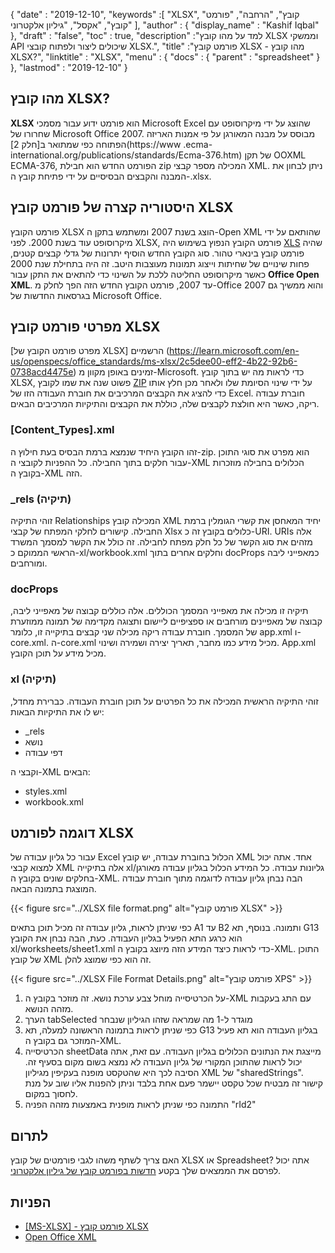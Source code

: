 {
  "date" : "2019-12-10",
  "keywords" :[ "XLSX", "קובץ", "הרחבה", "פורמט קובץ", "אקסל", "גיליון אלקטרוני" ],
  "author" : {
    "display_name" : "Kashif Iqbal"
},
  "draft" : "false",
  "toc" : true,
  "description" :"למד על מהו קובץ XLSX וממשקי API שיכולים ליצור ולפתוח קובצי XLSX.",
  "title" :"פורמט קובץ XLSX - מהו קובץ XLSX?",
  "linktitle" : "XLSX",
  "menu" : {
    "docs" : {
      "parent" : "spreadsheet"
}
},
  "lastmod" : "2019-12-10"
}

## מהו קובץ XLSX?

**XLSX** הוא פורמט ידוע עבור מסמכי Microsoft Excel שהוצג על ידי מיקרוסופט עם שחרורו של Microsoft Office 2007. מבוסס על מבנה המאורגן על פי אמנות האריזה הפתוחה כפי שמתואר ב[חלק 2](https://www .ecma-international.org/publications/standards/Ecma-376.htm) של תקן OOXML ECMA-376, הפורמט החדש הוא חבילת zip המכילה מספר קבצי XML. ניתן לבחון את המבנה והקבצים הבסיסיים על ידי פתיחת קובץ ה-.xlsx.

## היסטוריה קצרה של פורמט קובץ XLSX

פורמט הקובץ XLSX הוצג בשנת 2007 ומשתמש בתקן ה-Open XML שהותאם על ידי מיקרוסופט עוד בשנת 2000. לפני XLSX, פורמט הקובץ הנפוץ בשימוש היה [XLS](/he/spreadsheet/xls/) שהיה פורמט קובץ בינארי טהור. סוג הקובץ החדש הוסיף יתרונות של גדלי קבצים קטנים, פחות שינויים של שחיתות וייצוג תמונות מעוצבות היטב. זה היה בתחילת שנת 2000 כאשר מיקרוסופט החליטה ללכת על השינוי כדי להתאים את התקן עבור **Office Open XML**. עד 2007, פורמט הקובץ החדש הזה הפך לחלק מ-Office 2007 והוא ממשיך גם בגרסאות החדשות של Microsoft Office.

## מפרטי פורמט קובץ XLSX

[מפרט פורמט הקובץ של XLSX] הרשמיים (https://learn.microsoft.com/en-us/openspecs/office_standards/ms-xlsx/2c5dee00-eff2-4b22-92b6-0738acd4475e) זמינים באופן מקוון מ-Microsoft. כדי לראות מה יש בתוך קובץ XLSX, פשוט שנה את שמו לקובץ [ZIP](/he/compression/zip/) על ידי שינוי הסיומת שלו ולאחר מכן חלץ אותו כדי להציג את הקבצים המרכיבים את חוברת העבודה הזו של Excel. חוברת עבודה ריקה, כאשר היא חולצת לקבצים שלה, כוללת את הקבצים והתיקיות המרכיבים הבאים.

### [Content_Types].xml ###

זהו הקובץ היחיד שנמצא ברמת הבסיס בעת חילוץ ה-zip. הוא מפרט את סוגי התוכן עבור חלקים בתוך החבילה. כל ההפניות לקובצי ה-XML הכלולים בחבילה מוזכרות בקובץ ה-XML הזה.

### \_rels (תיקיה) ###

זוהי התיקיה Relationships המכילה קובץ XML יחיד המאחסן את קשרי הגומלין ברמת החבילה. קישורים לחלקי המפתח של קבצי Xlsx כלולים בקובץ זה כ-URI. URIs אלה מזהים את סוג הקשר של כל חלק מפתח לחבילה. זה כולל את הקשר למסמך המשרד הראשי הממוקם כ-xl/workbook.xml וחלקים אחרים בתוך docProps כמאפייני ליבה ומורחבים.

### docProps ###

תיקיה זו מכילה את מאפייני המסמך הכוללים. אלה כוללים קבוצה של מאפייני ליבה, קבוצה של מאפיינים מורחבים או ספציפיים ליישום ותצוגה מקדימה של תמונה ממוזערת של המסמך. חוברת עבודה ריקה מכילה שני קבצים בתיקייה זו, כלומר app.xml ו-core.xml. ה-core.xml מכיל מידע כמו מחבר, תאריך יצירה ושמירה ושינוי. App.xml מכיל מידע על תוכן הקובץ.

### xl (תיקיה) ###

זוהי התיקיה הראשית המכילה את כל הפרטים על תוכן חוברת העבודה. כברירת מחדל, יש לו את התיקיות הבאות:

* \_rels
* נושא
* דפי עבודה

וקבצי ה-XML הבאים:

* styles.xml
* workbook.xml

## דוגמה לפורמט XLSX ##


עבור כל גליון עבודה של Excel הכלול בחוברת עבודה, יש קובץ XML אחד. אתה יכול למצוא קבצי XML אלה בתיקייה xl/גליונות עבודה. כל המידע הכלול בגליון עבודה מאורגן בחלקים שונים בקובץ ה-XML. הבה נבחן גליון עבודה לדוגמה מתוך חוברת עבודה המוצגת בתמונה הבאה.

{{< figure src="../XLSX file format.png" alt="פורמט קובץ XLSX" >}}

כפי שניתן לראות, גליון עבודה זה מכיל תוכן בתאים A1 עד B2 ותמונה. בנוסף, תא G13 הוא כרגע התא הפעיל בגליון העבודה. כעת, הבה נבחן את הקובץ xl/worksheets/sheet1.xml כדי לראות כיצד המידע הזה מיוצג בקובץ ה-XML. התוכן של קובץ XML זה הוא כפי שמוצג להלן.

{{< figure src="../XLSX File Format Details.png" alt="פורמט קובץ XPS" >}}

1. על הכרטיסייה מוחל צבע ערכת נושא. זה מוזכר בקובץ ה-XML עם התג<tabColor> בעקבות מזהה הנושא.
1. הערך tabSelected מוגדר ל-1 מה שמראה שזהו הגיליון שנבחר
1. כפי שניתן לראות בתמונה הראשונה למעלה, תא G13 בגליון העבודה הוא תא פעיל המוזכר גם בקובץ ה-XML.
1. הכרטיסייה sheetData מייצגת את הנתונים הכלולים בגליון העבודה. עם זאת, אתה יכול לראות שהתוכן המקורי של גליון העבודה לא נמצא בשום מקום בסעיף זה. הסיבה לכך היא שהטקסט מופנה בעקיפין מגיליון XML של "sharedStrings". קישור זה מבטיח שכל טקסט יישמר פעם אחת בלבד וניתן להפנות אליו שוב על מנת לחסוך במקום.
1. התמונה כפי שניתן לראות מופנית באמצעות מזהה הפניה "rId2"

## לתרום

האם צריך לשתף משהו לגבי פורמטים של קובץ XLSX או Spreadsheet? אתה יכול לפרסם את הממצאים שלך בקטע [חדשות בפורמט קובץ של גיליון אלקטרוני](https://news.fileformat.com/t/Spreadsheet).

## הפניות

* [[MS-XLSX] - פורמט קובץ XLSX](https://learn.microsoft.com/en-us/openspecs/office_standards/ms-xlsx/2c5dee00-eff2-4b22-92b6-0738acd4475e)
* [Open Office XML](http://officeopenxml.com/anatomyofOOXML-xlsx.php)

